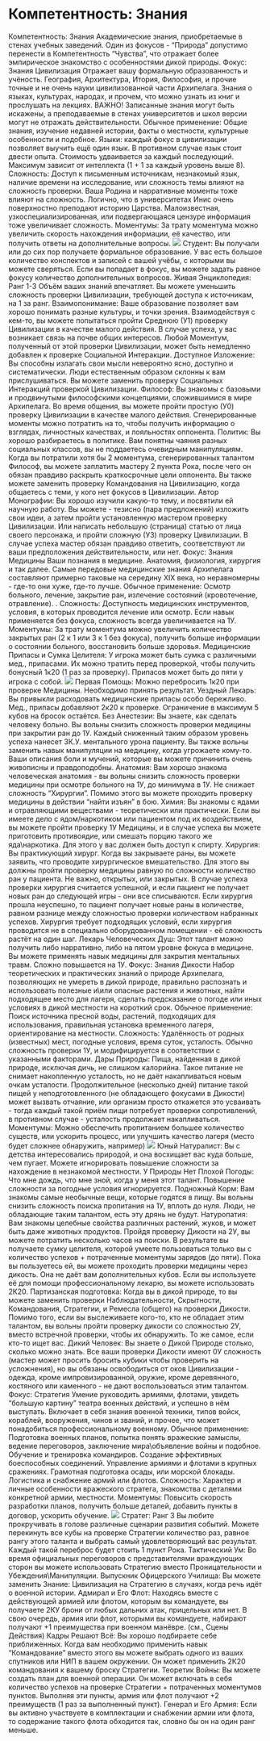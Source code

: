 # Компетентность: Знания

Компетентность: Знания Академические знания, приобретаемые в стенах учебных заведений. Один из фокусов \- “Природа” допустимо перенести в Компетентность “Чувства”, что отражает более эмпирическое знакомство с особенностями дикой природы. Фокус: Знания Цивилизация Отражает вашу формальную образованность и учёность. География, Архитектура, Итория, Философия, и прочие точные и не очень науки цивилизованной части Архипелага. Знания о языках, культурах, народах, и прочем, что можно узнать из книг и прослушать на лекциях. ВАЖНО\! Записанные знания могут быть искажены, а преподаваемые в стенах университетов и школ версии могут не отражать действительности. Обычное применение: Общие знания, изучение недавней истории, факты о местности, культурные особенности и подобное. Языки: каждый фокус в цивилизации позволяет выучить ещё один язык. В противном случае язык стоит двести опыта. Стоимость удваивается за каждый последующий. Максимум зависит от интеллекта \(1 + 1 за каждый уровень выше 8\). Сложность: Доступ к письменным источникам, незнакомый язык, наличие времени на исследование, или сложность темы влияют на сложность проверки. Ваша Родина и нарративные моменты тоже влияют на сложность. Логично, что в университетах Инис очень поверхностно преподают историю Царства. Малоизвестная, узкоспециализированная, или подвергающаяся цензуре информация тоже увеличивает сложность. Моментумы: За трату моментума можно увеличить скорость нахождения информации, её качество, или получить ответы на дополнительные вопросы. ![](images/image13.png) Студент: Вы получали или до сих пор получаете формальное образование. У вас есть большое количество конспектов и записей с вашей учёбы, с которыми вы можете сверяться. Если вы попадает в фокус, вы можете задать равное фокусу количество дополнительных вопросов. Живая Энциклопедия: Ранг 1-3 Объём ваших знаний впечатляет. Вы можете уменьшить сложность проверки Цивилизации, требующей доступа к источникам, на 1 за ранг. Взаимопонимание: Ваше образование позволяет вам хорошо понимать разные культуры, и точки зрения. Взаимодействуя с кем-то, вы можете попытаться пройти Среднюю \(У1\) проверку Цивилизации в качестве малого действия. В случае успеха, у вас возникает связь на почве общих интересов. Любой Моментум, полученный от этой проверки Цивилизации, может быть немедленно добавлен к проверке Социальной Интеракции. Доступное Изложение: Вы способны излагать свои мысли невероятно ясно, доступно и систематически. Люди естественным образом склонны к вам прислушиваться. Вы можете заменить проверку Социальных Интеракций проверкой Цивилизации. Философ: Вы знакомы с базовыми и продвинутыми философскими концепциями, сложившимися в мире Архипелага. Во время общения, вы можете пройти простую \(У0\) проверку Цивилизации в качестве малого действия. Сгенерированные моменты можно потратить на то, чтобы получить информацию о взглядах, личностных качествах, и лояльностях оппонента. Политик: Вы хорошо разбираетесь в политике. Вам понятны чаяния разных социальных классов, вы не поддаетесь очевидным манипуляциям. Когда вы потратили хотя бы 2 моментума, сгенерированных талантом Философ, вы можете заплатить мастеру 2 пункта Рока, после чего он обязан правдиво раскрыть краткосрочные цели оппонента. Вы также можете заменить проверку Командования на Цивилизацию, когда общаетесь с теми, у кого нет фокусов в Цивилизации. Автор Монографии: Вы хорошо изучили какую-то тему, и посвятили ей научную работу. Вы можете \- тезисно \(пара предложений\) изложить свои идеи, а затем пройти установленную мастером проверку Цивилизации. Или написать небольшую \(страница\) статью от лица своего персонажа, и пройти сложную \(У3\) проверку Цивилизации. В случае успеха мастер обязан правдиво ответить, соответствуют ли ваши предположения действительности, или нет. Фокус: Знания Медицины Ваши познания в медицине. Анатомия, физиология, хирургия и так далее. Самые передовые медицинские знания Архипелага составляют примерно таковые на середину XIX века, но неравномерны \- где-то они хуже, где-то лучше. Обычное применение: Осмотр больного, лечение, закрытие ран, излечение состояний \(кровотечение, отравление\). . Сложность: Доступность медицинских инструментов, условия, в которых проводится лечение или осмотр. Если навык применяется без фокуса, сложность всегда увеличивается на 1У. Моментумы: За трату моментума можно увеличить количество закрытых ран \(2 к 1 или 3 к 1 без фокуса\), получить больше информации о состоянии больного, восстановить больше здоровья. Медицинские Припасы и Сумка Целителя: У игрока может быть сумка с различными мед., припасами. Их можно тратить перед проверкой, чтобы получить бонусный 1к20 \(1 раз за проверку\). Припасов может быть до пяти у игрока с собой. ![](images/image27.png) Первая Помощь: Можно перебросить 1к20 при проверке Медицины. Необходимо принять результат. Уездный Лекарь: Вы привыкли расходовать медицинские припасы особо бережливо. Мед., припасы добавляют 2к20 к проверке. Ограничение в максимум 5 кубов на бросок остаётся. Без Анестезии: Вы знаете, как сделать человеку больно. Вы вольны снизить сложность проверки медицины при закрытии ран до 1У. Каждый сниженный таким образом уровень успеха нанесет 3К.У. ментального урона пациенту. Вы также вольны заменить навык манипуляции на медицину, когда угрожаете кому-то. Ваши описания боли и мучений, которые вы можете причинить очень живописны и правдоподобны. Анатомия: Вам хорошо знакома человеческая анатомия \- вы вольны снизить сложность проверки медицины при осмотре больного на 1У, до минимума в 1У. Не снижает сложность “Хирургии”. Помимо этого вы можете проходить проверку медицины в действии “найти изъян” в бою. Химия: Вы знакомы с ядами и отравляющими веществами \- теоретически или практически. Если вы имеете дело с ядом/наркотиком или пациентом под их воздействием, вы можете пройти проверку 1У Медицины, и в случае успеха вы можете приготовить противоядие, или смешать порцию такого же яда\наркотика. Для этого у вас должен быть доступ к спирту. Хирургия: Вы практикующий хирург. Когда вы закрываете раны, вы можете заявить, что проводите хирургическое вмешательство. Для этого вы должны пройти проверку медицины равную по сложности количество ран у пациента. Не важно, открытых, или закрытых. В случае успеха проверки хирургия считается успешной, и если пациент не получает новых ран до следующей игры \- они все списываются. Если хирургия прошла неуспешно, то пациент получает новые раны в количестве, равном разнице между сложностью проверки количеством набранных успехов. Хирургия требует подходящих условий, если хирургия проводится не в специально оборудованном помещении \- её сложность растёт на один шаг. Лекарь Человеческих Душ: Этот талант можно получить либо нарративно, либо на пятом уровне фокуса в медицине. Вы можете применять навык медицины для закрытия ментальных травм. Сложно повышается на 1У. Фокус: Знания Дикости Набор теоретических и практических знаний о природе Архипелага, позволяющих не умереть в дикой природе, правильно распознать и использовать полезные и\или опасные растения и животных, найти подходящее место для лагеря, сделать предсказание о погоде или иных условиях в дикой местности на короткий срок. Обычное применение: Поиск источника пресной воды, растений, подходящих для использования, правильная установка временного лагеря, ориентирование на местности. Сложность: Удалённость от родных \(известных\) мест, погодные условия, время суток, усталость. Обычно сложность проверки 1У, и модифицируется в соответствии с указанными факторами. Дары Природы: Пища, найденная в дикой природе, исключая дичь, не слишком калорийна. Такое питание не снимает накопленную усталость, но не даёт накапливаться новым очкам усталости. Продолжительное \(несколько дней\) питание такой пищей у неподготовленного \(не обладающего фокусами в Дикости\) может вызвать отчаяние, или организм просто откажется это усваивать \- тогда каждый такой приём пищи потребует проверки сопротивлений, в противном случае \- усталость продолжает накапливаться. Моментумы: Можно обеспечить пропитанием большее количество существ, или ускорить процесс, или улучшить качество лагеря \(место будет сложнее обнаружить, например\) ![](images/image11.png) Юный Натуралист: Вы с детства интересовались природой, и она восхищает вас куда больше, чем пугает. Можете игнорировать повышение сложности за нахождение в незнакомой местности. У Природы Нет Плохой Погоды: Что мне дождь, что мне зной, когда у меня этот талант. Повышение сложности за погодные условия игнорируется. Подножный Корм: Вам знакомы самые необычные вещи, которые годятся в пищу. Вы вольны снизить сложность поиска пропитания на 1У, вплоть до нуля. Люди, не обладающие таким талантом, есть эту дрянь не будут. Натуропатия: Вам знакомы целебные свойства различных растений, жуков, и может быть даже животных продуктов. Пройдя проверку Дикости на 2У, вы можете потратить несколько часов на поиски. В результате вы получаете сумку целителя, которой умеете пользоваться только вы с количество успехов \+ потраченные моментумы зарядов \(до пяти\). Пока вы пользуетесь ей, вы можете проходить проверки медицины через дикость. Она не даёт вам дополнительных кубов. Если вы используете её для помощи профессиональному лекарю, вы можете использовать 2К20\. Партизанская подготовка: Когда вы в дикой природе, то вы можете заменить проверки Наблюдательности, Скрытности, Командования, Стратегии, и Ремесла \(общего\) на проверки Дикости. Помимо того, если вы выслеживаете кого-то, кто не обладает этим талантом, вы вольны пройти проверку дикости со сложностью 2У, вместо встречной проверки, чтобы их обнаружить. То же самое, если кто-то ищет вас. Дикий Человек: Вы знаете о Дикой Природе столько, сколько можно знать. Все ваши проверки Дикости имеют 0У сложность \(мастер может просить бросить кубики чтобы проверить на усложнения\), но вы обязаны освободиться от оков Цивилизации \- одежда, кроме импровизированной, оружие, кроме деревянного, костяного или каменного \- не дают воспользоваться этим талантом. Фокус: Стратегия Умение руководить армиями, флотами, увидеть “большую картину” театра военных действий, и успешно в нём выступать. Включает в себя знания военной техники, типов войск, кораблей, вооружения, чинов и званий, и прочее, что может понадобиться профессиональному военному. Обычное применение: Подготовка военных планов, попытка понять вражеские замыслы, ведение переговоров, заключение мира\объявление войны и подобное. Обучение и тренировка командиров. Создание эффективных боеспособных соединений. Управление армиями и флотами в крупных сражениях. Грамотная подготовка осады, или морской блокады. Логистика и снабжение армий или флотов. Сложность: Характер и личные особенности вражеского стратега, знакомства с деталями конкретной армии, местности. Моментумы: Повысить скорость разработки планов, получить больше деталей, добавить пункты в договор, ускорить обучение. ![](images/image12.png) Стратег: Ранг 3 Вы любите прокручивать в голове различные сценарии развития событий. Можете перекинуть все кубы на проверке Стратегии количество раз, равное рангу этого таланта и выбрать самый удовлетворяющий вас результат. Каждый такой переброс будет стоить 1 пункт Рока. Тактический Ум: Во время официальных переговоров с представителями враждующих сторон вы можете использовать Стратегию вместо Проницательности и Убеждения\Манипуляции. Выпускник Офицерского Училища: Вы можете заменить Знание: Цивилизация на Стратегию в случаях, когда речь идёт о военной истории. Адмирал и Его Флот: Находясь вместе с действующей армией или флотом, которым вы командуете, вы получаете 2КУ брони от любых дальних атак, прицельных или нет. В свою очередь, армия или флот, которыми вы командуете, набирают получают +1 преимущества при военном манёвре. \(см., Сцены Действия\) Кадры Решают Всё: Вы хорошо подбираете себе приближенных. Когда вам необходимо применить навык “Командование” вместо этого вы можете выбрать одного из ваших спутников или НИП в вашем окружении. Он может применить 2К20 командования к вашему броску Стратегии. Теоретик Войны: Вы можете создать план для военной операции. Он может включать в себя количество успехов на проверке Стратегии \+ потраченных моментумов пунктов. Выполняя эти пункты, армия или флот получают +2 преимуществ \(1 раз за выполненный пункт\). Генерал и Его Армия: Если вы активно участвуете в комплектации и снабжении армии или флота, то содержание такого флота обходится так, словно бы он на один ранг меньше.
